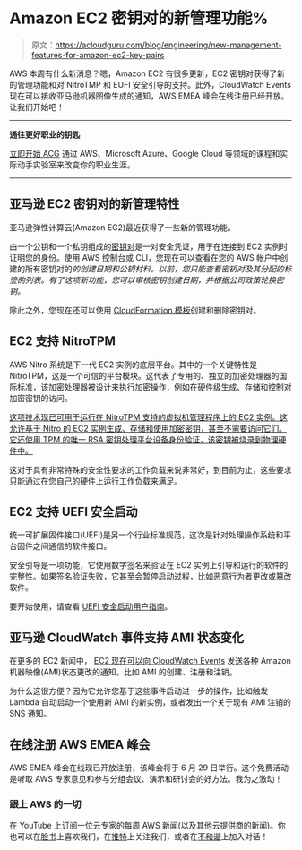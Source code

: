 # Amazon EC2 密钥对的新管理功能%

> 原文：<https://acloudguru.com/blog/engineering/new-management-features-for-amazon-ec2-key-pairs>

AWS 本周有什么新消息？嗯，Amazon EC2 有很多更新，EC2 密钥对获得了新的管理功能和对 NitroTMP 和 EUFI 安全引导的支持。此外，CloudWatch Events 现在可以接收亚马逊机器图像生成的通知，AWS EMEA 峰会在线注册已经开放。让我们开始吧！

* * *

**通往更好职业的钥匙**

[立即开始 ACG](https://acloudguru.com/pricing) 通过 AWS、Microsoft Azure、Google Cloud 等领域的课程和实际动手实验室来改变你的职业生涯。

* * *

## **亚马逊 EC2 密钥对的新管理特性**

亚马逊弹性计算云(Amazon EC2)最近获得了一些新的管理功能。

由一个公钥和一个私钥组成的[密钥对](https://docs.aws.amazon.com/AWSCloudFormation/latest/UserGuide/aws-resource-ec2-keypair.html)是一对安全凭证，用于在连接到 EC2 实例时证明您的身份。使用 AWS 控制台或 CLI，您现在可以查看在您的 AWS 帐户中创建的所有密钥对的*的创建日期和公钥材料。以前，您只能查看密钥对及其分配的标签的列表。有了这项新功能，您可以审核密钥创建日期，并根据公司政策轮换密钥。*

除此之外，您现在还可以使用 [CloudFormation 模板](https://aws.amazon.com/cloudformation/resources/templates/)创建和删除密钥对。

## **EC2 支持 NitroTPM**

AWS Nitro 系统是下一代 EC2 实例的底层平台。其中的一个关键特性是 NitroTPM，这是一个可信的平台模块。这代表了专用的、独立的加密处理器的国际标准，该加密处理器被设计来执行加密操作，例如在硬件级生成、存储和控制对加密密钥的访问。

[这项技术现已可用于运行在 NitroTPM 支持的虚拟机管理程序上的 EC2 实例。这允许基于 Nitro 的 EC2 实例生成、存储和使用加密密钥，甚至不需要访问它们。它还使用 TPM 的唯一 RSA 密钥处理平台设备身份验证，该密钥被烧录到物理硬件中。](https://aws.amazon.com/about-aws/whats-new/2022/05/amazon-ec2-nitrotpm-uefi-secure-boot/)

这对于具有非常特殊的安全性要求的工作负载来说非常好，到目前为止，这些要求只能通过在您自己的硬件上运行工作负载来满足。

## **EC2 支持 UEFI 安全启动**

统一可扩展固件接口(UEFI)是另一个行业标准规范，这次是针对处理操作系统和平台固件之间通信的软件接口。

安全引导是一项功能，它使用数字签名来验证在 EC2 实例上引导和运行的软件的完整性。如果签名验证失败，它甚至会暂停启动过程，比如恶意行为者更改或篡改软件。

要开始使用，请查看 [UEFI 安全启动用户指南](https://docs.aws.amazon.com/AWSEC2/latest/UserGuide/uefi-secure-boot.html)。

## **亚马逊 CloudWatch 事件支持 AMI 状态变化**

在更多的 EC2 新闻中， [EC2 现在可以向 CloudWatch Events](https://aws.amazon.com/about-aws/whats-new/2022/05/amazon-ec2-cloudwatch-events-support-amazon-machine-images/) 发送各种 Amazon 机器映像(AMI)状态更改的通知，比如 AMI 的创建、注册和注销。

为什么这很方便？因为它允许您基于这些事件启动进一步的操作，比如触发 Lambda 自动启动一个使用新 AMI 的新实例，或者发出一个关于现有 AMI 注销的 SNS 通知。

## **在线注册 AWS EMEA 峰会**

AWS EMEA 峰会在线现已开放注册，该峰会将于 6 月 29 日举行。这个免费活动是听取 AWS 专家意见和参与分组会议、演示和研讨会的好方法。我为之激动！

### **跟上 AWS 的一切**

在 YouTube 上订阅一位云专家的每周 AWS 新闻(以及其他云提供商的新闻)。你也可以在[脸书](https://www.facebook.com/acloudguru)上喜欢我们，在[推特](https://twitter.com/acloudguru)上关注我们，或者在[不和谐](http://discord.gg/acloudguru)上加入对话！